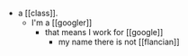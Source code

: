 - a [[class]].
	- I'm a [[googler]]
		- that means I work for [[google]]
			- my name there is not [[flancian]]